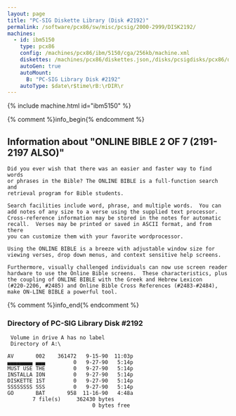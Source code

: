```yaml
---
layout: page
title: "PC-SIG Diskette Library (Disk #2192)"
permalink: /software/pcx86/sw/misc/pcsig/2000-2999/DISK2192/
machines:
  - id: ibm5150
    type: pcx86
    config: /machines/pcx86/ibm/5150/cga/256kb/machine.xml
    diskettes: /machines/pcx86/diskettes.json,/disks/pcsigdisks/pcx86/diskettes.json
    autoGen: true
    autoMount:
      B: "PC-SIG Library Disk #2192"
    autoType: $date\r$time\rB:\rDIR\r
---
```


{% include machine.html id="ibm5150" %}

{% comment %}info_begin{% endcomment %}

## Information about "ONLINE BIBLE 2 OF 7 (2191-2197 ALSO)"

    Did you ever wish that there was an easier and faster way to find words
    or phrases in the Bible? The ONLINE BIBLE is a full-function search and
    retrieval program for Bible students.
    
    Search facilities include word, phrase, and multiple words.  You can
    add notes of any size to a verse using the supplied text processor.
    Cross-reference information may be stored in the notes for automatic
    recall.  Verses may be printed or saved in ASCII format, and from there
    you can customize them with your favorite wordprocessor.
    
    Using the ONLINE BIBLE is a breeze with adjustable window size for
    viewing verses, drop down menus, and context sensitive help screens.
    
    Furthermore, visually challenged individuals can now use screen reader
    hardware to use the Online Bible screens.  These characteristics, plus
    the coupling of ONLINE BIBLE with the Greek and Hebrew Lexicon
    (#220-2206, #2485) and Online Bible Cross References (#2483-#2484),
    make ON-LINE BIBLE a powerful tool.
{% comment %}info_end{% endcomment %}


### Directory of PC-SIG Library Disk #2192

     Volume in drive A has no label
     Directory of A:\

    AV       002    361472   9-15-90  11:03p
    ▄▄▄▄▄▄▄▄ ▄▄▄         0   9-27-90   5:14p
    MUST USE THE         0   9-27-90   5:14p
    INSTALLA ION         0   9-27-90   5:14p
    DISKETTE 1ST         0   9-27-90   5:14p
    SSSSSSSS SSS         0   9-27-90   5:14p
    GO       BAT       958  11-16-90   4:48a
            7 file(s)     362430 bytes
                               0 bytes free
